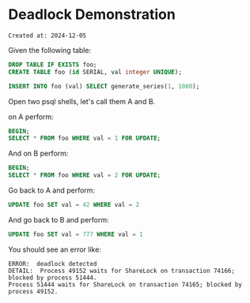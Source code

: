 # Deadlock Demonstration

```
Created at: 2024-12-05
```

Given the following table:

```sql
DROP TABLE IF EXISTS foo;
CREATE TABLE foo (id SERIAL, val integer UNIQUE);

INSERT INTO foo (val) SELECT generate_series(1, 1000);
```

Open two psql shells, let's call them A and B.

on A perform:

```sql
BEGIN;
SELECT * FROM foo WHERE val = 1 FOR UPDATE;
```

And on B perform:

```sql
BEGIN;
SELECT * FROM foo WHERE val = 2 FOR UPDATE;
```

Go back to A and perform:

```sql
UPDATE foo SET val = 42 WHERE val = 2
```

And go back to B and perform:

```sql
UPDATE foo SET val = 777 WHERE val = 1
```

You should see an error like:

```
ERROR:  deadlock detected
DETAIL:  Process 49152 waits for ShareLock on transaction 74166; blocked by process 51444.
Process 51444 waits for ShareLock on transaction 74165; blocked by process 49152.
```
